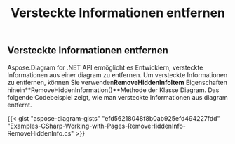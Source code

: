 ﻿---
title: Versteckte Informationen entfernen
type: docs
weight: 50
url: /de/net/remove-hidden-info/
description: In diesem Abschnitt wird erläutert, wie Sie unbenutzte oder versteckte Informationen aus einer diagram mit Aspose.Diagram entfernen.
---
## **Versteckte Informationen entfernen**
 Aspose.Diagram for .NET API ermöglicht es Entwicklern, versteckte Informationen aus einer diagram zu entfernen. Um versteckte Informationen zu entfernen, können Sie verwenden**RemoveHiddenInfoItem** Eigenschaften hinein**RemoveHiddenInformation()**Methode der Klasse Diagram. Das folgende Codebeispiel zeigt, wie man versteckte Informationen aus diagram entfernt.

{{< gist "aspose-diagram-gists" "efd56218048f8b0ab925efd494227fdd" "Examples-CSharp-Working-with-Pages-RemoveHiddenInfo-RemoveHiddenInfo.cs" >}}
